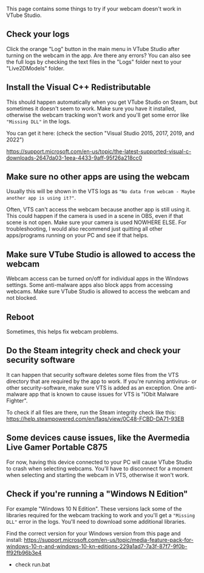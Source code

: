 This page contains some things to try if your webcam doesn't work in VTube Studio. 

## Check your logs

Click the orange "Log" button in the main menu in VTube Studio after turning on the webcam in the app. Are there any errors? You can also see the full logs by checking the text files in the "Logs" folder next to your "Live2DModels" folder.

## Install the Visual C++ Redistributable

This should happen automatically when you get VTube Studio on Steam, but sometimes it doesn't seem to work. Make sure you have it installed, otherwise the webcam tracking won't work and you'll get some error like `"Missing DLL"` in the logs.

You can get it here: (check the section "Visual Studio 2015, 2017, 2019, and 2022")

https://support.microsoft.com/en-us/topic/the-latest-supported-visual-c-downloads-2647da03-1eea-4433-9aff-95f26a218cc0

## Make sure no other apps are using the webcam

Usually this will be shown in the VTS logs as `"No data from webcam - Maybe another app is using it?"`.

Often, VTS can't access the webcam because another app is still using it. This could happen if the camera is used in a scene in OBS, even if that scene is not open. Make sure your camera is used NOWHERE ELSE. For troubleshooting, I would also recommend just quitting all other apps/programs running on your PC and see if that helps.

## Make sure VTube Studio is allowed to access the webcam

Webcam access can be turned on/off for individual apps in the Windows settings. Some anti-malware apps also block apps from accessing webcams. Make sure VTube Studio is allowed to access the webcam and not blocked.

## Reboot

Sometimes, this helps fix webcam problems.

## Do the Steam integrity check and check your security software

It can happen that security software deletes some files from the VTS directory that are required by the app to work. If you're running antivirus- or other security-software, make sure VTS is added as an exception. One anti-malware app that is known to cause issues for VTS is "IObit Malware Fighter".

To check if all files are there, run the Steam integrity check like this: https://help.steampowered.com/en/faqs/view/0C48-FCBD-DA71-93EB

## Some devices cause issues, like the Avermedia Live Gamer Portable C875

For now, having this device connected to your PC will cause VTube Studio to crash when selecting webcams. You'll have to disconnect for a moment when selecting and starting the webcam in VTS, otherwise it won't work.

## Check if you're running a "Windows N Edition"

For example "Windows 10 N Edition". These versions lack some of the libraries required for the webcam tracking to work and you'll get a `"Missing DLL"` error in the logs. You'll need to download some additional libraries.

Find the correct version for your Windows version from this page and install: https://support.microsoft.com/en-us/topic/media-feature-pack-for-windows-10-n-and-windows-10-kn-editions-229a1ad7-7a3f-87f7-9f0b-ff92fb96b3e4



- check run.bat